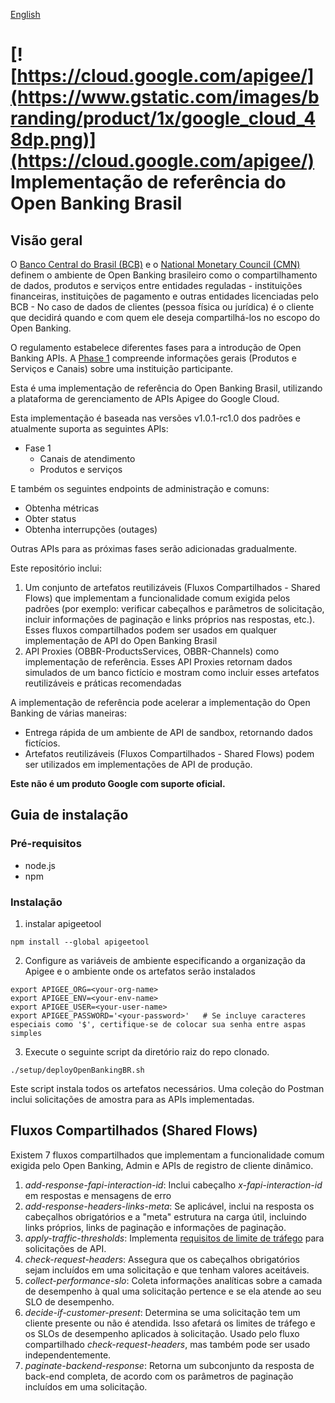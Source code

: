 [English](./README_EN.md)

# [![https://cloud.google.com/apigee/](https://www.gstatic.com/images/branding/product/1x/google_cloud_48dp.png)](https://cloud.google.com/apigee/)  Implementação de referência do Open Banking Brasil

## Visão geral

O [Banco Central do Brasil (BCB)](https://www.bcb.gov.br/en/about) e o [National Monetary Council (CMN)](https://www.bcb.gov.br/en/about/cmnen) definem o ambiente de Open Banking brasileiro como o compartilhamento de dados, produtos e serviços entre entidades reguladas - instituições financeiras, instituições de pagamento e outras entidades licenciadas pelo BCB - No caso de dados de clientes (pessoa física ou jurídica) é o cliente que decidirá quando e com quem ele deseja compartilhá-los no escopo do Open Banking.

O regulamento estabelece diferentes fases para a introdução de Open Banking APIs. A [Phase 1](https://openbanking-brasil.github.io/areadesenvolvedor/#fase-1-apis-do-open-banking-brasil) compreende informações gerais (Produtos e Serviços e Canais) sobre uma instituição participante.

Esta é uma implementação de referência do Open Banking Brasil, utilizando a plataforma de gerenciamento de APIs Apigee do Google Cloud.

Esta implementação é baseada nas versões v1.0.1-rc1.0 dos padrões e atualmente suporta as seguintes APIs:

- Fase 1
   - Canais de atendimento
   - Produtos e serviços

E também os seguintes endpoints de administração e comuns:

   - Obtenha métricas
   - Obter status
   - Obtenha interrupções (outages)

Outras APIs para as próximas fases serão adicionadas gradualmente.

Este repositório inclui:

1. Um conjunto de artefatos reutilizáveis (Fluxos Compartilhados - Shared Flows) que implementam a funcionalidade comum exigida pelos padrões (por exemplo: verificar cabeçalhos e parâmetros de solicitação, incluir informações de paginação e links próprios nas respostas, etc.). Esses fluxos compartilhados podem ser usados em qualquer implementação de API do Open Banking Brasil
2. API Proxies (OBBR-ProductsServices, OBBR-Channels) como implementação de referência. Esses API Proxies retornam dados simulados de um banco fictício e mostram como incluir esses artefatos reutilizáveis e práticas recomendadas

A implementação de referência pode acelerar a implementação do Open Banking de várias maneiras:

 - Entrega rápida de um ambiente de API de sandbox, retornando dados fictícios.
 - Artefatos reutilizáveis (Fluxos Compartilhados - Shared Flows) podem ser utilizados em implementações de API de produção.

**Este não é um produto Google com suporte oficial.**

## Guia de instalação

### Pré-requisitos
- node.js
- npm

### Instalação
1. instalar apigeetool
```
npm install --global apigeetool
```
2. Configure as variáveis de ambiente especificando a organização da Apigee e o ambiente onde os artefatos serão instalados
```
export APIGEE_ORG=<your-org-name>
export APIGEE_ENV=<your-env-name>
export APIGEE_USER=<your-user-name>
export APIGEE_PASSWORD='<your-password>'   # Se incluye caracteres especiais como '$', certifique-se de colocar sua senha entre aspas simples
```
3. Execute o seguinte script da diretório raiz do repo clonado.
```
./setup/deployOpenBankingBR.sh
```
Este script instala todos os artefatos necessários. Uma coleção do Postman inclui solicitações de amostra para as APIs implementadas.


## Fluxos Compartilhados (Shared Flows)

Existem 7 fluxos compartilhados que implementam a funcionalidade comum exigida pelo Open Banking, Admin e APIs de registro de cliente dinâmico.

1. *add-response-fapi-interaction-id*: Inclui cabeçalho *x-fapi-interaction-id* em respostas e mensagens de erro
2. *add-response-headers-links-meta*: Se aplicável, inclui na resposta os cabeçalhos obrigatórios e a "meta" estrutura na carga útil, incluindo links próprios, links de paginação e informações de paginação.
3. *apply-traffic-thresholds*: Implementa [requisitos de limite de tráfego](https://openbanking-brasil.github.io/areadesenvolvedor/#limites-de-trafego-de-requisicoes) para solicitações de API.
4. *check-request-headers*: Assegura que os cabeçalhos obrigatórios sejam incluídos em uma solicitação e que tenham valores aceitáveis.
5. *collect-performance-slo*: Coleta informações analíticas sobre a camada de desempenho à qual uma solicitação pertence e se ela atende ao seu SLO de desempenho.
6. *decide-if-customer-present*: Determina se uma solicitação tem um cliente presente ou não é atendida. Isso afetará os limites de tráfego e os SLOs de desempenho aplicados à solicitação. Usado pelo fluxo compartilhado *check-request-headers*, mas também pode ser usado independentemente.
7. *paginate-backend-response*: Retorna um subconjunto da resposta de back-end completa, de acordo com os parâmetros de paginação incluídos em uma solicitação.
